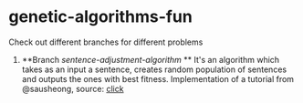 # genetic-algorithms-fun
Check out different branches for different problems

1. **Branch *sentence-adjustment-algorithm* ** 
  It's an algorithm which takes as an input a sentence, creates random population of sentences and outputs the ones with best fitness. Implementation of a tutorial from @sausheong, source: [click](https://sausheong.github.io/posts/a-gentle-introduction-to-genetic-algorithms/)
